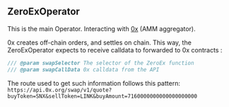 ## ZeroExOperator

This is the main Operator. Interacting with [0x](https://0x.org/) (AMM aggregator).

0x creates off-chain orders, and settles on chain. This way, the ZeroExOperator expects to receive calldata to forwarded to 0x contracts :
```javascript
/// @param swapSelector The selector of the ZeroEx function
/// @param swapCallData 0x calldata from the API
```

The route used to get such information follows this pattern: `https://api.0x.org/swap/v1/quote?buyToken=SNX&sellToken=LINK&buyAmount=7160000000000000000000`
